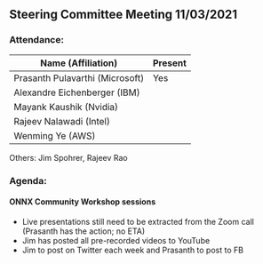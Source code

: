## Steering Committee Meeting 11/03/2021

### Attendance:

| Name (Affiliation)              | Present  |
| ------------------------------- | -------- |
| Prasanth Pulavarthi (Microsoft) | Yes      |
| Alexandre Eichenberger (IBM)    |       |
| Mayank Kaushik (Nvidia)         |        |
| Rajeev Nalawadi (Intel)         |       |
| Wenming Ye (AWS)                |       |

Others: Jim Spohrer, Rajeev Rao

### Agenda:
 
  #### ONNX Community Workshop sessions
  - Live presentations still need to be extracted from the Zoom call (Prasanth has the action; no ETA)
  - Jim has posted all pre-recorded videos to YouTube
  - Jim to post on Twitter each week and Prasanth to post to FB

   

